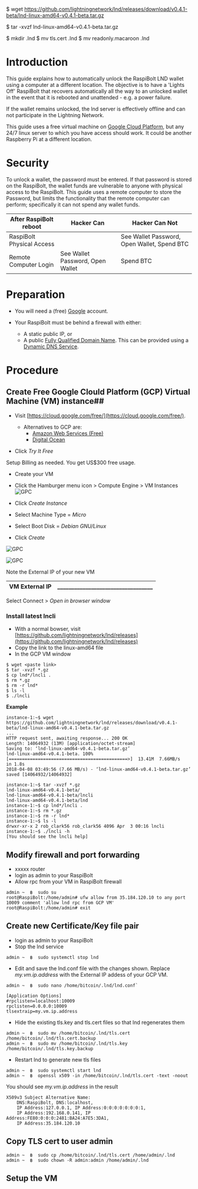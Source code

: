 $ wget https://github.com/lightningnetwork/lnd/releases/download/v0.4.1-beta/lnd-linux-amd64-v0.4.1-beta.tar.gz

$ tar -xvzf lnd-linux-amd64-v0.4.1-beta.tar.gz

$ mkdir .lnd
$ mv tls.cert .lnd
$ mv readonly.macaroon .lnd

# Introduction

This guide explains how to automatically unlock the RaspiBolt LND wallet using a computer at a different location. The objective is to have a 'Lights Off' RaspiBolt that recovers automatically all the way to an unlocked wallet in the event that it is rebooted and unattended - e.g. a power failure.

If the wallet remains unlocked, the lnd server is effectively offline and can not participate in the Lightning Network.

This guide uses a free virtual machine on [Google Cloud Platform](https://cloud.google.com/), but any 24/7 linux server to which you have access should work. It could be another Raspberry Pi at a different location.

# Security

To unlock a wallet, the password must be entered. If that password is stored on the RaspiBolt, the wallet funds are vulnerable to anyone with physical access to the RaspiBolt. This guide uses a remote computer to store the Password, but limits the functionality that the remote computer can perform; specifically it can not spend any wallet funds.


|After RaspiBolt reboot| Hacker Can|Hacker Can Not|
|------|---|-------|
|RaspiBolt Physical Access||See Wallet Password, Open Wallet, Spend BTC |
|Remote Computer Login|See Wallet Password, Open Wallet|Spend BTC|

# Preparation

* You will need a (free) [Google](https://google.com) account. 

* Your RaspiBolt must be behind a firewall with either:
  * A static public IP, or
  *  A public [Fully Qualified Domain Name](https://en.wikipedia.org/wiki/Fully_qualified_domain_name). This can be provided using a [Dynamic DNS Service](https://en.wikipedia.org/wiki/Dynamic_DNS).

# Procedure

## Create Free Google Clould Platform (GCP) Virtual Machine (VM) instance##
* Visit [https://cloud.google.com/free/](https://cloud.google.com/free/). 
  * Alternatives to GCP are:
    * [Amazon Web Services (Free)](https://aws.amazon.com/free)
    * [Digital Ocean](https://www.digitalocean.com/)

* Click *Try It Free* 

Setup Billing as needed. You get US$300 free usage.

* Create your VM

 * Click the Hamburger menu icon > Compute Engine > VM Instances
 ![GPC](images/71_GCP01.png)
 * Click *Create Instance*
 * Select Machine Type = *Micro*
 * Select Boot Disk = *Debian GNU/Linux*
 * Click *Create*
 
![GPC](images/71_GCP02.png)

![GPC](images/71_GCP03.png)

Note the External IP of your new VM

|VM External IP|__________________________________|
|--------------|---------------------|

Select Connect > *Open in browser window*

### Install latest lncli ###
* With a normal bowser, visit [https://github.com/lightningnetwork/lnd/releases](https://github.com/lightningnetwork/lnd/releases)
* Copy the link to the linux-amd64 file
* In the GCP VM window
``` 
$ wget <paste link>
$ tar -xvzf *.gz
$ cp lnd*/lncli .
$ rm *.gz 
$ rm -r lnd*
$ ls -l
$ ./lncli
```

**Example**
```
instance-1:~$ wget https://github.com/lightningnetwork/lnd/releases/download/v0.4.1-beta/lnd-linux-amd64-v0.4.1-beta.tar.gz
...
HTTP request sent, awaiting response... 200 OK
Length: 14064932 (13M) [application/octet-stream]
Saving to: ‘lnd-linux-amd64-v0.4.1-beta.tar.gz’
lnd-linux-amd64-v0.4.1-beta. 100%[=============================================>]  13.41M  7.66MB/s    in 1.8s    
2018-04-08 03:49:56 (7.66 MB/s) - ‘lnd-linux-amd64-v0.4.1-beta.tar.gz’ saved [14064932/14064932]

instance-1:~$ tar -xvzf *.gz
lnd-linux-amd64-v0.4.1-beta/
lnd-linux-amd64-v0.4.1-beta/lncli
lnd-linux-amd64-v0.4.1-beta/lnd
instance-1:~$ cp lnd*/lncli .
instance-1:~$ rm *.gz 
instance-1:~$ rm -r lnd*
instance-1:~$ ls -l
drwxr-xr-x 2 rob_clark56 rob_clark56 4096 Apr  3 00:16 lncli
instance-1:~$ ./lncli -h
[You should see the lncli help]
```
## Modify firewall and port forwarding
* xxxxx router
* login as admin to your RaspiBolt
* Allow rpc from your VM in RaspiBolt firewall

```
admin ~  ฿  sudo su
root@RaspiBolt:/home/admin# ufw allow from 35.184.120.10 to any port 10009 comment 'allow lnd rpc from GCP VM'
root@RaspiBolt:/home/admin# exit
```


## Create new Certificate/Key file pair
* login as admin to your RaspiBolt
* Stop the lnd service
```
admin ~  ฿  sudo systemctl stop lnd
```

* Edit and save the lnd.conf file with the changes shown. Replace *my.vm.ip.address* with the External IP addess of your GCP VM.
```
admin ~  ฿  sudo nano /home/bitcoin/.lnd/lnd.conf`
```

```
[Application Options]
#rpclisten=localhost:10009
rpclisten=0.0.0.0:10009
tlsextraip=my.vm.ip.address
```
* Hide the existing tls.key and tls.cert files so that lnd regenerates them
```
admin ~  ฿  sudo mv /home/bitcoin/.lnd/tls.cert  /home/bitcoin/.lnd/tls.cert.backup
admin ~  ฿  sudo mv /home/bitcoin/.lnd/tls.key   /home/bitcoin/.lnd/tls.key.backup
``` 
* Restart lnd to generate new tls files
```
admin ~  ฿  sudo systemctl start lnd
admin ~  ฿  openssl x509 -in /home/bitcoin/.lnd/tls.cert -text -noout
```
You should see *my.vm.ip.address* in the result
```
X509v3 Subject Alternative Name:
    DNS:RaspiBolt, DNS:localhost, 
    IP Address:127.0.0.1, IP Address:0:0:0:0:0:0:0:1, 
    IP Address:192.168.0.141, IP Address:FE80:0:0:0:2481:BA24:A7E5:3DA1, 
    IP Address:35.184.120.10
```




## Copy TLS cert to user admin 
```
admin ~  ฿  sudo cp /home/bitcoin/.lnd/tls.cert /home/admin/.lnd
admin ~  ฿  sudo chown -R admin:admin /home/admin/.lnd
```



## Setup the VM


